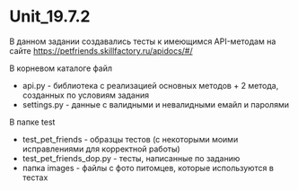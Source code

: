 # Unit_19.7.2

В данном задании создавались тесты к имеющимся API-методам на сайте https://petfriends.skillfactory.ru/apidocs/#/

В корневом каталоге файл 
- api.py - библиотека с реализацией основных методов + 2 метода, созданных по условиям задания
- settings.py - данные с валидными и невалидными емайл и паролями
                         
В папке test 
- test_pet_friends - образцы тестов (с некоторыми моими исправлениями для корректной работы)
- test_pet_friends_dop.py - тесты, написанные по заданию
- папка images - файлы с фото питомцев, которые используются в тестах
